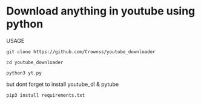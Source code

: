# Download anything in youtube using python

USAGE

```git clone https://github.com/Crownss/youtube_downloader```

```cd youtube_downloader```


```python3 yt.py```


but dont forget to install youtube_dl & pytube


```pip3 install requirements.txt```
